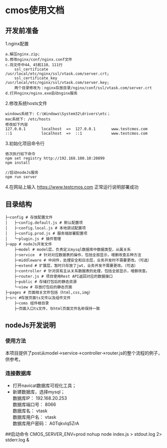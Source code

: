 # cmos使用文档

## 开发前准备
1.nginx配置   
````
a.解压nginx.zip;
b.修改nginx/conf/nginx.conf文件
c.将文件中44、45和110、111行
    ssl_certificate         /usr/local/etc/nginx/ssl/vtask.com/server.crt;
    ssl_certificate_key     /usr/local/etc/nginx/ssl/vtask.com/server.key;
    两个目录修改为：nginx存放目录/nginx/conf/ssl/vtask.com/server.crt
d.打开nginx/nginx.exe启动nginx服务
````
2.修改系统hosts文件
````
windows系统下: C:\Windows\System32\drivers\etc；
mac系统下: /etc/hosts
修改如下内容
127.0.0.1       localhost  =>  127.0.0.1       www.testcmos.com
::1             localhost  =>  ::1             www.testcmos.com
````
3.初始化项目命令行

````
依次执行如下命令
npm set registry http://192.168.100.10:20899
npm install 

//启动nodeJs服务
npm run server
````
4.在网站上输入 https://www.testcmos.com 正常运行说明部署成功

## 目录结构
````
├─config # 存放配置文件
│   ├─config.default.js # 默认配置项
│   ├─config.local.js # 本地调试配置项
│   ├─config.prod.js # 服务端部署配置项
│   └─plugin.js # 插件管理
├─app # nodeJs开发文件
    ├─model # model层，负责定义mysql数据库中数据类型，从属关系 
    ├─service  # 针对对应数据表的操作，包括全部显示，增删改查五种方法
    ├─middleware # 中间件，处理安全和日志层，业务开发时不需要更改。（可选） 
    ├─extend # 扩展层，暂时只存放了jwt，业务开发不需要更改。（可选）
    ├─controller # 针对具有主从关系数据表的处理，包括全部显示，增删改查。 
    ├─router.js # 项目使用Rest API返回对应的数据接口 
    ├─public # 存储打包后的静态资源
    └─view # 存放打包后的静态页面
├─pages # 页面相关文件包括（html,css,img）
├─src #存放页面ts文件以及组件文件
	├─coms 组件根目录
    ├─页面入口ts文件，与html页面文件名称保持一致
````

## nodeJs开发说明
### 使用方法
本项目提供了post从model->service->controller->router.js的整个流程的例子，供参考。

### 连接数据库
- 打开navicat数据库可视化工具；
- 新建数据库，选择mysql；    
数据库IP：		192.168.20.253  
数据库端口号：	8066    
数据库名：		vtask  
数据库用户名：	vtask   
数据库用户密码：  A0Tqkvlq5ZrA
  
##启动命令
CMOS_SERVER_ENV=prod nohup node index.js > stdout.log 2> stderr.log &